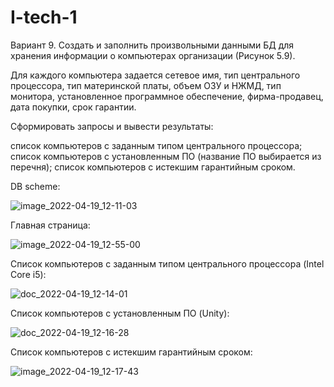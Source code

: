 # I-tech-1
Вариант 9. Создать и заполнить произвольными данными БД для хранения информации о компьютерах организации (Рисунок 5.9).

Для каждого компьютера задается сетевое имя, тип центрального процессора, тип материнской платы, объем ОЗУ и НЖМД, тип монитора, установленное программное обеспечение, фирма-продавец, дата покупки, срок гарантии.

Сформировать запросы и вывести результаты:

список компьютеров с заданным типом центрального процессора;
список компьютеров с установленным ПО (название ПО выбирается из перечня);
список компьютеров с истекшим гарантийным сроком.

DB scheme:

![image_2022-04-19_12-11-03](https://user-images.githubusercontent.com/84966031/163971009-4c7b179e-c4e2-4921-aad2-04d9c3eed69b.png)

Главная страница:

![image_2022-04-19_12-55-00](https://user-images.githubusercontent.com/84966031/163978862-ba018d45-b0f8-4e4a-ae91-7b6f53a70b05.png)

Список компьютеров с заданным типом центрального процессора (Intel Core i5):

![doc_2022-04-19_12-14-01](https://user-images.githubusercontent.com/84966031/163971404-3d775380-136a-46fe-b20e-1ef3902a5e06.png)

Список компьютеров с установленным ПО (Unity):

![doc_2022-04-19_12-16-28](https://user-images.githubusercontent.com/84966031/163971890-ec59f0f5-269a-489f-902e-947b1d6c56b1.png)

Список компьютеров с истекшим гарантийным сроком:

![image_2022-04-19_12-17-43](https://user-images.githubusercontent.com/84966031/163972122-f4fd6a5f-696e-451e-8598-0d08cbba48ad.png)
